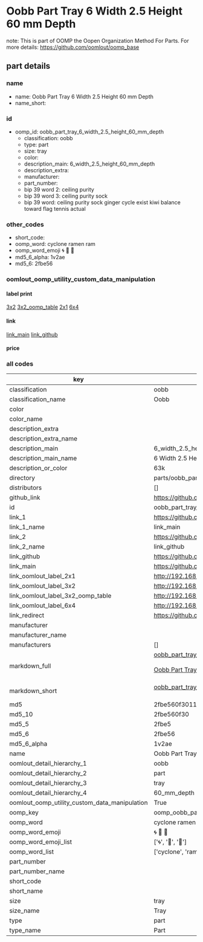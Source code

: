# Oobb Part Tray 6 Width 2.5 Height 60 mm Depth  

note: This is part of OOMP the Oopen Organization Method For Parts. For more details: https://github.com/oomlout/oomp_base

##  part details
  







### name
* name: Oobb Part Tray 6 Width 2.5 Height 60 mm Depth
* name_short: 
### id
* oomp_id: oobb_part_tray_6_width_2.5_height_60_mm_depth
  * classification: oobb
  * type: part
  * size: tray
  * color: 
  * description_main: 6_width_2.5_height_60_mm_depth
  * description_extra: 
  * manufacturer: 
  * part_number: 
  * bip 39 word 2: ceiling purity
  * bip 39 word 3: ceiling purity sock
  * bip 39 word: ceiling purity sock ginger cycle exist kiwi balance toward flag tennis actual

### other_codes
* short_code: 
* oomp_word: cyclone ramen ram
* oomp_word_emoji :cyclone: :ramen: :ram:
* md5_6_alpha: 1v2ae
* md5_6: 2fbe56






### oomlout_oomp_utility_custom_data_manipulation
#### label print
[3x2](http://192.168.1.245:1112/?label=oomp%201v2ae)
[3x2_oomp_table](http://192.168.1.108:1112/?label=oomp%201v2ae)
[2x1](http://192.168.1.242:1112/?label=oomp%201v2ae)
[6x4](http://192.168.1.55:1112/?label=oomp%201v2ae)    

#### link

[link_main](https://github.com/oomlout/oomlout_oomp_version_1_messy/tree/main/parts/oobb_part_tray_6_width_2.5_height_60_mm_depth) [link_github](https://github.com/oomlout/oomlout_oomp_version_1_messy/tree/main/parts/oobb_part_tray_6_width_2.5_height_60_mm_depth)                             

#### price







### all codes 
| key | value |  
| --- | --- |  
| classification | oobb |  
| classification_name | Oobb |  
| color |  |  
| color_name |  |  
| description_extra |  |  
| description_extra_name |  |  
| description_main | 6_width_2.5_height_60_mm_depth |  
| description_main_name | 6 Width 2.5 Height 60 mm Depth |  
| description_or_color | 63k |  
| directory | parts/oobb_part_tray_6_width_2.5_height_60_mm_depth |  
| distributors | [] |  
| github_link | https://github.com/oomlout/oomlout_oomp_part_src/tree/main/parts/oobb_part_tray_6_width_2.5_height_60_mm_depth |  
| id | oobb_part_tray_6_width_2.5_height_60_mm_depth |  
| link_1 | https://github.com/oomlout/oomlout_oomp_version_1_messy/tree/main/parts/oobb_part_tray_6_width_2.5_height_60_mm_depth |  
| link_1_name | link_main |  
| link_2 | https://github.com/oomlout/oomlout_oomp_version_1_messy/tree/main/parts/oobb_part_tray_6_width_2.5_height_60_mm_depth |  
| link_2_name | link_github |  
| link_github | https://github.com/oomlout/oomlout_oomp_version_1_messy/tree/main/parts/oobb_part_tray_6_width_2.5_height_60_mm_depth |  
| link_main | https://github.com/oomlout/oomlout_oomp_version_1_messy/tree/main/parts/oobb_part_tray_6_width_2.5_height_60_mm_depth |  
| link_oomlout_label_2x1 | http://192.168.1.242:1112/?label=oomp%201v2ae |  
| link_oomlout_label_3x2 | http://192.168.1.245:1112/?label=oomp%201v2ae |  
| link_oomlout_label_3x2_oomp_table | http://192.168.1.108:1112/?label=oomp%201v2ae |  
| link_oomlout_label_6x4 | http://192.168.1.55:1112/?label=oomp%201v2ae |  
| link_redirect | https://github.com/oomlout/oomlout_oomp_version_1_messy/tree/main/parts/oobb_part_tray_6_width_2.5_height_60_mm_depth |  
| manufacturer |  |  
| manufacturer_name |  |  
| manufacturers | [] |  
| markdown_full | [oobb_part_tray_6_width_2.5_height_60_mm_depth](none)<br>[](none)<br>[Oobb Part Tray 6 Width 2.5 Height 60 Mm Depth](none)<br><br> |  
| markdown_short | [oobb_part_tray_6_width_2.5_height_60_mm_depth](none)<br><br> |  
| md5 | 2fbe560f3011af6d3f1b66219c2b9127 |  
| md5_10 | 2fbe560f30 |  
| md5_5 | 2fbe5 |  
| md5_6 | 2fbe56 |  
| md5_6_alpha | 1v2ae |  
| name | Oobb Part Tray 6 Width 2.5 Height 60 mm Depth |  
| oomlout_detail_hierarchy_1 | oobb |  
| oomlout_detail_hierarchy_2 | part |  
| oomlout_detail_hierarchy_3 | tray |  
| oomlout_detail_hierarchy_4 | 60_mm_depth |  
| oomlout_oomp_utility_custom_data_manipulation | True |  
| oomp_key | oomp_oobb_part_tray_6_width_2.5_height_60_mm_depth |  
| oomp_word | cyclone ramen ram |  
| oomp_word_emoji | :cyclone: :ramen: :ram: |  
| oomp_word_emoji_list | [':cyclone:', ':ramen:', ':ram:'] |  
| oomp_word_list | ['cyclone', 'ramen', 'ram'] |  
| part_number |  |  
| part_number_name |  |  
| short_code |  |  
| short_name |  |  
| size | tray |  
| size_name | Tray |  
| type | part |  
| type_name | Part |  
